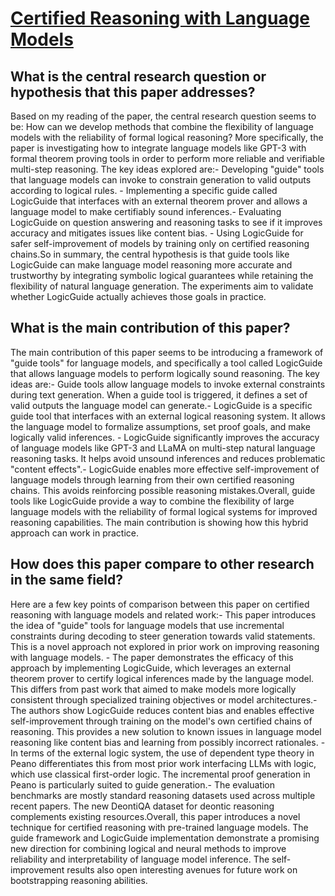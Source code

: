 # [Certified Reasoning with Language Models](https://arxiv.org/abs/2306.04031)

## What is the central research question or hypothesis that this paper addresses?

Based on my reading of the paper, the central research question seems to be: How can we develop methods that combine the flexibility of language models with the reliability of formal logical reasoning? More specifically, the paper is investigating how to integrate language models like GPT-3 with formal theorem proving tools in order to perform more reliable and verifiable multi-step reasoning. The key ideas explored are:- Developing "guide" tools that language models can invoke to constrain generation to valid outputs according to logical rules. - Implementing a specific guide called LogicGuide that interfaces with an external theorem prover and allows a language model to make certifiably sound inferences.- Evaluating LogicGuide on question answering and reasoning tasks to see if it improves accuracy and mitigates issues like content bias. - Using LogicGuide for safer self-improvement of models by training only on certified reasoning chains.So in summary, the central hypothesis is that guide tools like LogicGuide can make language model reasoning more accurate and trustworthy by integrating symbolic logical guarantees while retaining the flexibility of natural language generation. The experiments aim to validate whether LogicGuide actually achieves those goals in practice.


## What is the main contribution of this paper?

The main contribution of this paper seems to be introducing a framework of "guide tools" for language models, and specifically a tool called LogicGuide that allows language models to perform logically sound reasoning. The key ideas are:- Guide tools allow language models to invoke external constraints during text generation. When a guide tool is triggered, it defines a set of valid outputs the language model can generate.- LogicGuide is a specific guide tool that interfaces with an external logical reasoning system. It allows the language model to formalize assumptions, set proof goals, and make logically valid inferences. - LogicGuide significantly improves the accuracy of language models like GPT-3 and LLaMA on multi-step natural language reasoning tasks. It helps avoid unsound inferences and reduces problematic "content effects".- LogicGuide enables more effective self-improvement of language models through learning from their own certified reasoning chains. This avoids reinforcing possible reasoning mistakes.Overall, guide tools like LogicGuide provide a way to combine the flexibility of large language models with the reliability of formal logical systems for improved reasoning capabilities. The main contribution is showing how this hybrid approach can work in practice.


## How does this paper compare to other research in the same field?

Here are a few key points of comparison between this paper on certified reasoning with language models and related work:- This paper introduces the idea of "guide" tools for language models that use incremental constraints during decoding to steer generation towards valid statements. This is a novel approach not explored in prior work on improving reasoning with language models. - The paper demonstrates the efficacy of this approach by implementing LogicGuide, which leverages an external theorem prover to certify logical inferences made by the language model. This differs from past work that aimed to make models more logically consistent through specialized training objectives or model architectures.- The authors show LogicGuide reduces content bias and enables effective self-improvement through training on the model's own certified chains of reasoning. This provides a new solution to known issues in language model reasoning like content bias and learning from possibly incorrect rationales. - In terms of the external logic system, the use of dependent type theory in Peano differentiates this from most prior work interfacing LLMs with logic, which use classical first-order logic. The incremental proof generation in Peano is particularly suited to guide generation.- The evaluation benchmarks are mostly standard reasoning datasets used across multiple recent papers. The new DeontiQA dataset for deontic reasoning complements existing resources.Overall, this paper introduces a novel technique for certified reasoning with pre-trained language models. The guide framework and LogicGuide implementation demonstrate a promising new direction for combining logical and neural methods to improve reliability and interpretability of language model inference. The self-improvement results also open interesting avenues for future work on bootstrapping reasoning abilities.
